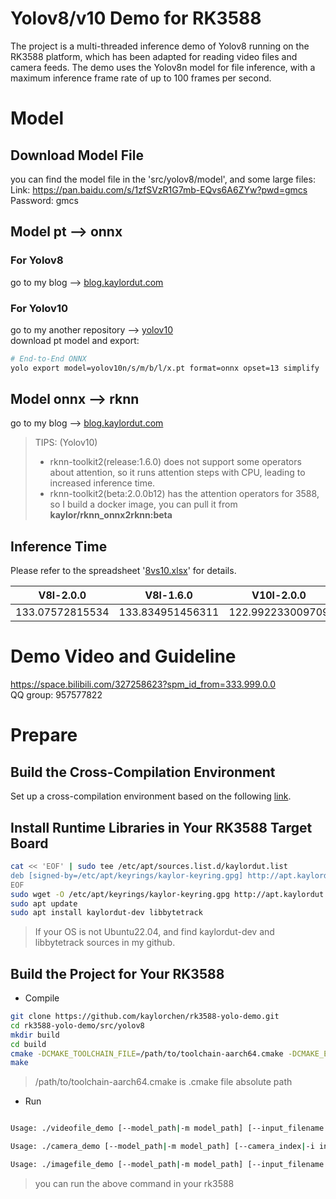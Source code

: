 
# Yolov8/v10 Demo for RK3588
The project is a multi-threaded inference demo of Yolov8 running on the RK3588 platform, which has been adapted for reading video files and camera feeds. The demo uses the Yolov8n model for file inference, with a maximum inference frame rate of up to 100 frames per second.

# Model
## Download Model File
you can find the model file in the 'src/yolov8/model', and some large files: 
Link: https://pan.baidu.com/s/1zfSVzR1G7mb-EQvs6A6ZYw?pwd=gmcs Password: gmcs 

## Model pt --> onnx
### For Yolov8 
go to my blog --> [blog.kaylordut.com](https://blog.kaylordut.com/2024/02/09/rk3588's-yolov8-model-conversion-from-pt-to-rknn/#more)
### For Yolov10
go to my another repository --> [yolov10](https://github.com/kaylorchen/yolov10)  
download pt model and export:
```bash
# End-to-End ONNX
yolo export model=yolov10n/s/m/b/l/x.pt format=onnx opset=13 simplify
```

## Model onnx --> rknn
go to my blog --> [blog.kaylordut.com](https://blog.kaylordut.com/2024/02/09/rk3588's-yolov8-model-conversion-from-pt-to-rknn/#more)
> TIPS: (Yolov10)
> - rknn-toolkit2(release:1.6.0) does not support some operators about attention, so it runs attention steps with CPU, leading to increased inference time. 
> - rknn-toolkit2(beta:2.0.0b12) has the attention operators for 3588, so I build a docker image, you can pull it from __**kaylor/rknn_onnx2rknn:beta**__

## Inference Time
Please refer to the spreadsheet '[8vs10.xlsx](./8vs10.xlsx)' for details.

|V8l-2.0.0|	V8l-1.6.0|	V10l-2.0.0|	V10l-1.6.0|	V8n-2.0.0	|V8n-1.6.0	|V10n-2.0.0|	V10n-1.6.0|
|:-------:|:-------:|:-------:|:-------:|:-------:|:-------:|:-------:|:-------:|
|133.07572815534|	133.834951456311|	122.992233009709|	204.471844660194|	17.8990291262136|	18.3300970873786|	21.3009708737864|	49.9883495145631|





# Demo Video and Guideline
https://space.bilibili.com/327258623?spm_id_from=333.999.0.0  
QQ group: 957577822

# Prepare

## Build the Cross-Compilation Environment
Set up a cross-compilation environment based on the following [link](https://github.com/kaylorchen/rk3588_dev_rootfs).

## Install Runtime Libraries in Your RK3588 Target Board
```bash
cat << 'EOF' | sudo tee /etc/apt/sources.list.d/kaylordut.list 
deb [signed-by=/etc/apt/keyrings/kaylor-keyring.gpg] http://apt.kaylordut.cn/kaylordut/ kaylordut main
EOF
sudo wget -O /etc/apt/keyrings/kaylor-keyring.gpg http://apt.kaylordut.cn/kaylor-keyring.gpg
sudo apt update
sudo apt install kaylordut-dev libbytetrack
```
> If your OS is not Ubuntu22.04, and find kaylordut-dev and libbytetrack sources in my github.


## Build the Project for Your RK3588

- Compile

```bash
git clone https://github.com/kaylorchen/rk3588-yolo-demo.git 
cd rk3588-yolo-demo/src/yolov8
mkdir build
cd build
cmake -DCMAKE_TOOLCHAIN_FILE=/path/to/toolchain-aarch64.cmake -DCMAKE_EXPORT_COMPILE_COMMANDS=ON ..
make 
```
> /path/to/toolchain-aarch64.cmake is .cmake file absolute path

- Run
  
``` bash

Usage: ./videofile_demo [--model_path|-m model_path] [--input_filename|-i input_filename] [--threads|-t thread_count] [--framerate|-f framerate] [--label_path|-l label_path]  

Usage: ./camera_demo [--model_path|-m model_path] [--camera_index|-i index] [--width|-w width] [--height|-h height][--threads|-t thread_count] [--fps|-f framerate] [--label_path|-l label_path]

Usage: ./imagefile_demo [--model_path|-m model_path] [--input_filename|-i input_filename] [--label_path|-l label_path]

```

> you can run the above command in your rk3588 



